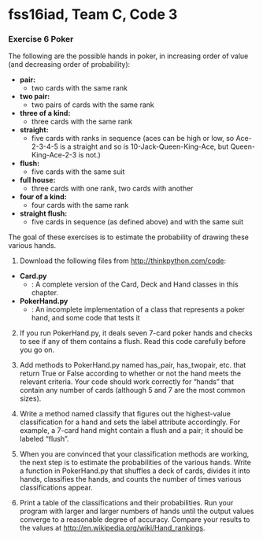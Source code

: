 # fss16iad, Team C, Code 3
### Exercise 6 Poker
The following are the possible hands in poker, in increasing order of value (and decreasing order of probability):
  + **pair:**
    + two cards with the same rank
  + **two pair:**
    + two pairs of cards with the same rank
  + **three of a kind:**
    + three cards with the same rank
  + **straight:**
    + five cards with ranks in sequence (aces can be high or low, so Ace-2-3-4-5 is a straight and so is 10-Jack-Queen-King-Ace, but Queen-King-Ace-2-3 is not.)
  + **flush:**
    + five cards with the same suit
  + **full house:**
    + three cards with one rank, two cards with another
  + **four of a kind:**
    + four cards with the same rank
  + **straight flush:**
    + five cards in sequence (as defined above) and with the same suit

The goal of these exercises is to estimate the probability of drawing these various hands.
1. Download the following files from http://thinkpython.com/code:
  + **Card.py**
    + : A complete version of the Card, Deck and Hand classes in this chapter.
  + **PokerHand.py**
    + : An incomplete implementation of a class that represents a poker hand, and some code that tests it

2. If you run PokerHand.py, it deals seven 7-card poker hands and checks to see if any of them contains a flush. Read this code carefully before you go on.

3. Add methods to PokerHand.py named has_pair, has_twopair, etc. that return True or False according to whether or not the hand meets the relevant criteria. Your code should work correctly for “hands” that contain any number of cards (although 5 and 7 are the most common sizes).

4. Write a method named classify that figures out the highest-value classification for a hand and sets the label attribute accordingly. For example, a 7-card hand might contain a flush and a pair; it should be labeled “flush”.

5. When you are convinced that your classification methods are working, the next step is to estimate the probabilities of the various hands. Write a function in PokerHand.py that shuffles a deck of cards, divides it into hands, classifies the hands, and counts the number of times various classifications appear.

6. Print a table of the classifications and their probabilities. Run your program with larger and larger numbers of hands until the output values converge to a reasonable degree of accuracy. Compare your results to the values at http://en.wikipedia.org/wiki/Hand_rankings.
